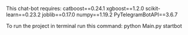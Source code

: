 This chat-bot requires:
catboost==0.24.1
xgboost==1.2.0
scikit-learn==0.23.2
joblib==0.17.0
numpy==1.19.2
PyTelegramBotAPI==3.6.7

To run the project in terminal run this command:
python Main.py startbot
